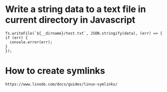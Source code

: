 # Write a string data to a text file in current directory in Javascript
	fs.writeFile(`${__dirname}/test.txt`, JSON.stringify(data), (err) => {
	if (err) {
	  console.error(err);
	}
	});

# How to create symlinks
	https://www.linode.com/docs/guides/linux-symlinks/
